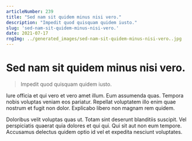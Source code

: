 ```yaml
---
articleNumber: 239
title: "Sed nam sit quidem minus nisi vero."
description: "Impedit quod quisquam quidem iusto."
slug: 'sed-nam-sit-quidem-minus-nisi-vero.'
date: 2021-07-17
rngImg: ../generated_images/sed-nam-sit-quidem-minus-nisi-vero..jpg
---
```


# Sed nam sit quidem minus nisi vero.

> Impedit quod quisquam quidem iusto.

Iure officia et qui vero et vero amet illum. Eum assumenda quas. Tempora nobis voluptas veniam eos pariatur. Repellat voluptatem illo enim quae nostrum et fugit non dolor. Explicabo libero non magnam rem quidem.
 Doloribus velit voluptas quas ut. Totam sint deserunt blanditiis suscipit. Vel perspiciatis quaerat quia dolores et qui qui. Qui sit aut non eum tempore. Accusamus delectus quidem optio id vel et expedita nesciunt voluptates.
